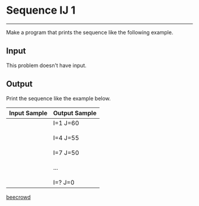 # Sequence IJ 1

---

Make a program that prints the sequence like the following example.

## Input

This problem doesn't have input.

## Output

Print the sequence like the example below.

| Input Sample | Output Sample                                                      |
| ------------ | ------------------------------------------------------------------ |
|              | I=1 J=60<br><br>I=4 J=55<br><br>I=7 J=50<br><br>...<br><br>I=? J=0 |

[beecrowd](https://www.beecrowd.com.br/judge/en/problems/view/1095)
